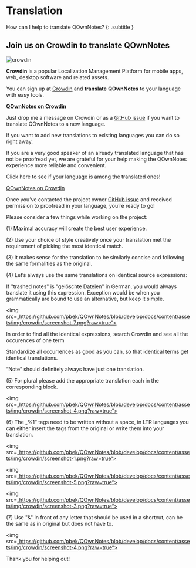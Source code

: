 # Translation

How can I help to translate QOwnNotes? 
{: .subtitle }

## Join us on Crowdin to translate QOwnNotes

![crowdin](../assets/img/crowdin.png)

**Crowdin** is a popular Localization Management Platform for mobile apps, web,
desktop software and related assets.

You can sign up at [Crowdin](https://crowdin.com/project/qownnotes/invite) and
**translate** **QOwnNotes** to your language with easy tools.

**[QOwnNotes on Crowdin](https://crowdin.com/project/qownnotes/invite)**

Just drop me a message on Crowdin or as a [GitHub issue](https://github.com/pbek/QOwnNotes/issues)
if you want to translate QOwnNotes to a new language.

If you want to add new translations to existing languages you can do so right away.

If you are a very good speaker of an already translated language that has not be proofread yet, we are grateful for your help making the QOwnNotes experience more reliable and convenient.

Click here to see if your language is among the translated ones! 

<a href="https://crowdin.com/project/qownnotes">QOwnNotes on Crowdin</a>

Once you’ve contacted the project owner [GitHub issue](https://github.com/pbek/QOwnNotes/issues) and received permission to proofread in your language, you’re ready to go!

Please consider a few things while working on the project:

(1) Maximal accuracy will create the best user experience.

(2) Use your choice of style creatively once your translation met the requirement of picking the most identical match.

(3) It makes sense for the translation to be similarly concise and following the same formalities as the original.

(4) Let’s always use the same translations on identical source expressions:

If "trashed notes" is "gelöschte Dateien" in German, you would always translate it using this expression. Exception would be when you grammatically are bound to use an alternative, but keep it simple.

<img src=„https://github.com/pbek/QOwnNotes/blob/develop/docs/content/assets/img/crowdin/screenshot-7.png?raw=true“>

In order to find all the identical expressions, search Crowdin and see all the occurences of one term

Standardize all occurrences as good as you can, so that identical terms get identical translations.

“Note” should definitely always have just one translation.

(5) For plural please add the appropriate translation each in the corresponding block.

<img src=„https://github.com/pbek/QOwnNotes/blob/develop/docs/content/assets/img/crowdin/screenshot-4.png?raw=true“>

(6) The „%1“ tags need to be written without a space, in LTR languages you can either insert the tags from the original or write them into your translation.

<img src=„https://github.com/pbek/QOwnNotes/blob/develop/docs/content/assets/img/crowdin/screenshot-1.png?raw=true“>

<img src=„https://github.com/pbek/QOwnNotes/blob/develop/docs/content/assets/img/crowdin/screenshot-5.png?raw=true“>

<img src=„https://github.com/pbek/QOwnNotes/blob/develop/docs/content/assets/img/crowdin/screenshot-3.png?raw=true“>

(7) Use "&" in front of any letter that should be used in a shortcut, can be the same as in original but does not have to.

<img src=„https://github.com/pbek/QOwnNotes/blob/develop/docs/content/assets/img/crowdin/screenshot-4.png?raw=true“>

Thank you for helping out!
